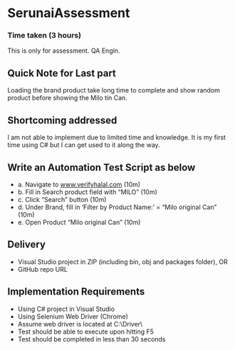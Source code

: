 # SerunaiAssessment
### Time taken (3 hours)
This is only for assessment. QA Engin.

## Quick Note for Last part
Loading the brand product take long time to complete and show random product before showing the Milo tin Can. 

## Shortcoming addressed
I am not able to implement due to limited time and knowledge. 
It is my first time using C# but I can get used to it along the way.


## Write an Automation Test Script as below
  - a. Navigate to www.verifyhalal.com (10m)
  - b. Fill in Search product field with “MILO” (10m)
  - c. Click “Search” button (10m)
  - d. Under Brand, fill in ‘Filter by Product Name:’ = “Milo original Can” (10m)
  - e. Open Product “Milo original Can” (10m)

## Delivery
  - Visual Studio project in ZIP (including bin, obj and packages folder), OR
  - GitHub repo URL

## Implementation Requirements
  - Using C# project in Visual Studio
  - Using Selenium Web Driver (Chrome)
  - Assume web driver is located at C:\Driver\
  - Test should be able to execute upon hitting F5
  - Test should be completed in less than 30 seconds
